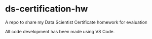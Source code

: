 # ds-certification-hw
A repo to share my Data Scientist Certificate homework for evaluation

All code development has been made using VS Code.
